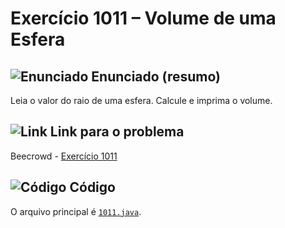 # Exercício 1011 – Volume de uma Esfera

## <img src="https://img.icons8.com/ios-glyphs/24/000000/book.png" alt="Enunciado" /> Enunciado (resumo)  
Leia o valor do raio de uma esfera. Calcule e imprima o volume.

## <img src="https://img.icons8.com/ios-glyphs/24/000000/link.png" alt="Link" /> Link para o problema  
Beecrowd - [Exercício 1011](https://www.beecrowd.com.br/judge/pt/problems/view/1011)

## <img src="https://img.icons8.com/ios-glyphs/24/000000/code.png" alt="Código" /> Código  
O arquivo principal é [`1011.java`](1011.java).
